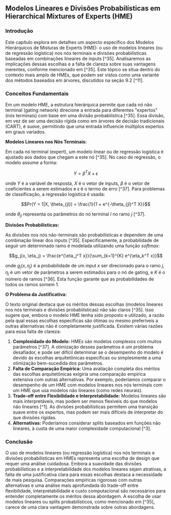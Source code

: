 ## Modelos Lineares e Divisões Probabilísticas em Hierarchical Mixtures of Experts (HME)

### Introdução
Este capítulo explora em detalhes um aspecto específico dos Modelos Hierárquicos de Misturas de Experts (HME): o uso de modelos lineares (ou de regressão logística) nos nós terminais e divisões probabilísticas baseadas em combinações lineares de inputs [^35]. Analisaremos as implicações dessas escolhas e a falta de clareza sobre suas vantagens inerentes, conforme mencionado em [^35]. Este tópico se situa dentro do contexto mais amplo de HMEs, que podem ser vistos como uma variante dos métodos baseados em árvores, discutidos na seção 9.2 [^11].

### Conceitos Fundamentais

Em um modelo HME, a estrutura hierárquica permite que cada nó não terminal (gating network) direcione a entrada para diferentes "expertos" (nós terminais) com base em uma divisão probabilística [^35]. Essa divisão, em vez de ser uma decisão rígida como em árvores de decisão tradicionais (CART), é *suave*, permitindo que uma entrada influencie múltiplos expertos em graus variados.

**Modelos Lineares nos Nós Terminais:**

Em cada nó terminal (expert), um modelo linear ou de regressão logística é ajustado aos dados que chegam a este nó [^35]. No caso de regressão, o modelo assume a forma:

$$Y = \beta^T X + \epsilon$$

onde $Y$ é a variável de resposta, $X$ é o vetor de inputs, $\beta$ é o vetor de coeficientes a serem estimados e $\epsilon$ é o termo de erro [^37]. Para problemas de classificação, a regressão logística é usada:

$$Pr(Y = 1|X, \theta_{jl}) = \frac{1}{1 + e^{-\theta_{jl}^T X}}$$

onde $\theta_{jl}$ representa os parâmetros do nó terminal $l$ no ramo $j$ [^37].

**Divisões Probabilísticas:**

As divisões nos nós não-terminais são probabilísticas e dependem de uma combinação linear dos inputs [^35]. Especificamente, a probabilidade de seguir um determinado ramo é modelada utilizando uma função *softmax*:

$$g_j(x, \eta_j) = \frac{e^{\eta_j^T x}}{\sum_{k=1}^{K} e^{\eta_k^T x}}$$

onde $g_j(x, \eta_j)$ é a probabilidade de um input $x$ ser direcionado para o ramo $j$, $\eta_j$ é um vetor de parâmetros a serem estimados para o nó de gating, e $K$ é o número de ramos [^36]. Esta função garante que as probabilidades de todos os ramos somem 1.

**O Problema da Justificativa:**

O texto original destaca que os méritos dessas escolhas (modelos lineares nos nós terminais e divisões probabilísticas) não são claros [^35]. Isso sugere que, embora o modelo HME tenha sido proposto e utilizado, a razão pela qual essas escolhas específicas são ótimas ou mesmo preferíveis a outras alternativas não é completamente justificada. Existem várias razões para essa falta de clareza:

1.  **Complexidade do Modelo:** HMEs são modelos complexos com muitos parâmetros [^37]. A otimização desses parâmetros é um problema desafiador, e pode ser difícil determinar se o desempenho do modelo é devido às escolhas arquitetônicas específicas ou simplesmente a uma otimização bem-sucedida dos parâmetros.
2.  **Falta de Comparação Empírica:** Uma avaliação completa dos méritos das escolhas arquitetônicas exigiria uma comparação empírica extensiva com outras alternativas. Por exemplo, poderíamos comparar o desempenho de um HME com modelos lineares nos nós terminais com um HME que usa modelos não lineares (como redes neurais).
3.  **Trade-off entre Flexibilidade e Interpretabilidade:** Modelos lineares são mais interpretáveis, mas podem ser menos flexíveis do que modelos não lineares [^1]. As divisões probabilísticas permitem uma transição suave entre os expertos, mas podem ser mais difíceis de interpretar do que divisões rígidas.
4.  **Alternativas:** Poderíamos considerar splits baseados em funções não lineares, à custa de uma maior complexidade computacional [^3].

### Conclusão

O uso de modelos lineares (ou regressão logística) nos nós terminais e divisões probabilísticas em HMEs representa uma escolha de design que requer uma análise cuidadosa. Embora a suavidade das divisões probabilísticas e a interpretabilidade dos modelos lineares sejam atrativas, a falta de uma justificativa clara para essas escolhas destaca a necessidade de mais pesquisa. Comparações empíricas rigorosas com outras alternativas e uma análise mais aprofundada do trade-off entre flexibilidade, interpretabilidade e custo computacional são necessários para entender completamente os méritos dessa abordagem. A escolha de usar modelos lineares ou splits probabilísticos, como mencionado em [^35], carece de uma clara vantagem demonstrada sobre outras abordagens.
<!-- END -->